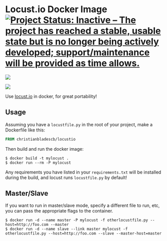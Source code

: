 # Locust.io Docker Image [![Project Status: Inactive – The project has reached a stable, usable state but is no longer being actively developed; support/maintenance will be provided as time allows.](http://www.repostatus.org/badges/latest/inactive.svg)](http://www.repostatus.org/#inactive)



[![](https://badge.imagelayers.io/christianbladescb/locustio:latest.svg)](https://imagelayers.io/?images=christianbladescb/locustio:latest 'Get your own badge on imagelayers.io')

[![](http://dockeri.co/image/christianbladescb/locustio)](https://registry.hub.docker.com/u/christianbladescb/locustio)

Use [locust.io](http://locust.io/) in docker, for great portability!

## Usage

Assuming you have a `locustfile.py` in the root of your project, make a Dockerfile like this:

```dockerfile
FROM christianbladescb/locustio
```

Then build and run the docker image:

```shell
$ docker build -t mylocust .
$ docker run --rm -P mylocust
```

Any requirements you have listed in your `requirements.txt` will be installed during the build, and locust runs `locustfile.py` by default!

## Master/Slave

If you want to run in master/slave mode, specify a different file to run, etc, you can pass the appropriate flags to the container.

```shell
$ docker run -d --name master -P mylocust -f otherlocustfile.py --host=http://foo.com --master
$ docker run -d --name slave --link master mylocust -f otherlocustfile.py --host=http://foo.com --slave --master-host=master 
```
